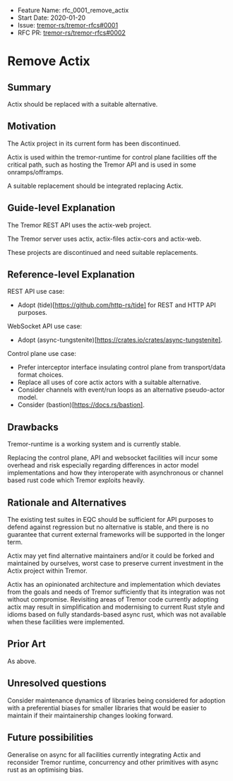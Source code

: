 <!-- alex disable actor -->

- Feature Name: rfc_0001_remove_actix
- Start Date: 2020-01-20
- Issue: [tremor-rs/tremor-rfcs#0001](https://github.com/tremor-rs/tremor-rfcs/issues/1)
- RFC PR: [tremor-rs/tremor-rfcs#0002](https://github.com/tremor-rs/tremor-rfcs/pull/2)

# Remove Actix

## Summary
[summary]: #summary

Actix should be replaced with a suitable alternative.

## Motivation
[motivation]: #motivation

The Actix project in its current form has been discontinued.

Actix is used within the tremor-runtime for control plane facilities off the critical path, such as hosting the Tremor API and is used in some onramps/offramps.

A suitable replacement should be integrated replacing Actix.

## Guide-level Explanation
[guide-level-explanation]: #guide-level-explanation

The Tremor REST API uses the actix-web project.

The Tremor server uses actix, actix-files actix-cors and actix-web.

These projects are discontinued and need suitable replacements.

## Reference-level Explanation
[reference-level-explanation]: #reference-level-explanation

REST API use case:

* Adopt (tide)[https://github.com/http-rs/tide] for REST and HTTP API purposes.

WebSocket API use case:

* Adopt (async-tungstenite)[https://crates.io/crates/async-tungstenite].

Control plane use case:

* Prefer interceptor interface insulating control plane from transport/data format choices.
* Replace all uses of core actix actors with a suitable alternative.
* Consider channels with event/run loops as an alternative pseudo-actor model.
* Consider (bastion)[https://docs.rs/bastion].

## Drawbacks
[drawbacks]: #drawbacks

Tremor-runtime is a working system and is currently stable.

Replacing the control plane, API and websocket facilities will incur some overhead and risk especially regarding differences in actor model implementations and how they interoperate with asynchronous or channel based rust code which Tremor exploits heavily.

## Rationale and Alternatives
[rationale-and-alternatives]: #rationale-and-alternatives

The existing test suites in EQC should be sufficient for API purposes to defend
against regression but no alternative is stable, and there is no guarantee that
current external frameworks will be supported in the longer term.

Actix may yet find alternative maintainers and/or it could be forked and maintained by ourselves, worst case to preserve current investment in the Actix project within Tremor.

Actix has an opinionated architecture and implementation which deviates from the goals and needs of Tremor sufficiently that its integration was not without compromise. Revisiting areas of Tremor code currently adopting actix may result in simplification and modernising to current Rust style and idioms based on fully standards-based async rust, which was not available when these facilities were implemented.

## Prior Art
[prior-art]: #prior-art

As above.

## Unresolved questions
[unresolved-questions]: #unresolved-questions

Consider maintenance dynamics of libraries being considered for adoption with a preferential biases for smaller libraries that would be easier to maintain if their maintainership changes looking forward.

## Future possibilities
[future-possibilities]: #future-possibilities

Generalise on async for all facilities currently integrating Actix and reconsider Tremor runtime, concurrency and other primitives with async rust as an optimising bias.

